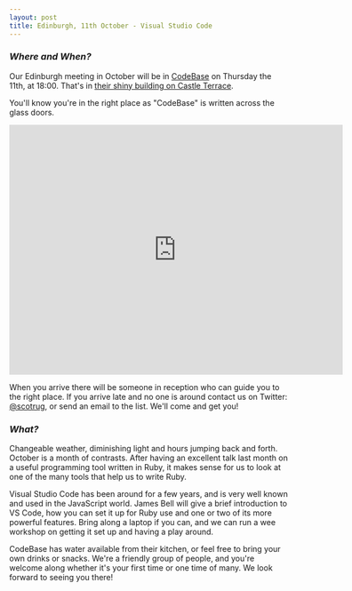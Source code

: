 ```yaml
---
layout: post
title: Edinburgh, 11th October - Visual Studio Code
---
```


### *Where and When?*

Our Edinburgh meeting in October will be in <a href="http://www.thisiscodebase.com/">CodeBase</a> on Thursday the 11th, at 18:00. That's in <a href="http://www.openstreetmap.org/node/2622756843#map=18/55.94652/-3.20081&layers=C">their shiny building on Castle Terrace</a>.

You'll know you're in the right place as "CodeBase" is written across the glass doors.

<iframe src="https://www.google.com/maps/embed?pb=!1m0!3m2!1sen!2suk!4v1483872929132!6m8!1m7!1sVSL7PfdVl9-Er1E-TE_AdA!2m2!1d55.94717620478372!2d-3.201899568462977!3f123.96453758660971!4f-14.18015060339934!5f0.7820865974627469" width="600" height="450" frameborder="0" style="border:0" allowfullscreen></iframe>

When you arrive there will be someone in reception who can guide you to the right place. If you arrive late and no one is around contact us on Twitter: <a href="https://twitter.com/scotrug">@scotrug</a>, or send an email to the list. We'll come and get you!

### *What?*

Changeable weather, diminishing light and hours jumping back and forth. October is a month of contrasts. After having an excellent talk last month on a useful programming tool written in Ruby, it makes sense for us to look at one of the many tools that help us to write Ruby.

Visual Studio Code has been around for a few years, and is very well known and used in the JavaScript world. James Bell will give a brief introduction to VS Code, how you can set it up for Ruby use and one or two of its more powerful features. Bring along a laptop if you can, and we can run a wee workshop on getting it set up and having a play around.

CodeBase has water available from their kitchen, or feel free to bring your own drinks or snacks. We're a friendly group of people, and you're welcome along whether it's your first time or one time of many. We look forward to seeing you there!

